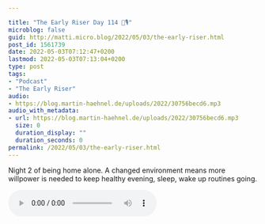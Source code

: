 ```yaml
---

title: "The Early Riser Day 114 🌅🎙"
microblog: false
guid: http://matti.micro.blog/2022/05/03/the-early-riser.html
post_id: 1561739
date: 2022-05-03T07:12:47+0200
lastmod: 2022-05-03T07:13:04+0200
type: post
tags:
- "Podcast"
- "The Early Riser"
audio:
- https://blog.martin-haehnel.de/uploads/2022/30756becd6.mp3
audio_with_metadata:
- url: https://blog.martin-haehnel.de/uploads/2022/30756becd6.mp3
  size: 0
  duration_display: ""
  duration_seconds: 0
permalink: /2022/05/03/the-early-riser.html
---
```

Night 2 of being home alone. A changed environment means more willpower is needed to keep healthy evening, sleep, wake up routines going.

<audio controls="controls" src="https://blog.martin-haehnel.de/uploads/2022/30756becd6.mp3" preload="metadata" />
